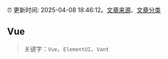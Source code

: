 :alarm_clock: 更新时间: 2025-04-08 18:46:12。[文章来源](/README.md)、[文章分类](/TAGS.md)

## Vue


> 关键字：`Vue`、`ElementUI`、`Vant`



